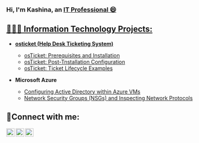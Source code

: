 ### Hi, I'm Kashina, an <a href="https://www.linkedin.com/in/kashina-wilson-737843256/">IT Professional 😄

  <h2>👩‍💻💬 Information Technology Projects:</h2>

  - <b>osticket (Help Desk Ticketing System)</b>
    
    - [osTicket: Prerequisites and Installation](https://github.com/shina901memphisIT/osticket-prereqs)
    - [osTicket: Post-Tnstallation Configuration](https://github.com/shina901memphisIT/post-install-config)
    - [osTicket: Ticket Lifecycle Examples](https://github.com/shina901memphisIT/ticket-lifecycle)
  - <b>Microsoft Azure</b>
    - [Configuring Active Directory within Azure VMs](https://github.com/shina901memphisIT/configure-ad)
    - [Network Security Groups (NSGs) and Inspecting Network Protocols](https://github.com/shina901memphisIT/azure-network-protocols)
  
  <h2>🤳Connect with me:</h2>
  
  [<img align="left" alt="kashina | Twitter" width="22px" src="https://cdn.jsdelivr.net/npm/simple-icons@v3/icons/twitter.svg"/>][twitter]
  [<img align="left" alt="kashina | LinkedIn" width="22px" src="https://cdn.jsdelivr.net/npm/simple-icons@v3/icons/linkedin.svg"/>][linkedin]
  [<img align="left" alt="kashina | Instagram" width="22px" src="https://cdn.jsdelivr.net/npm/simple-icons@v3/icons/instagram.svg"/>][instagram]

  [twitter]: https://twitter.com/kashina
  [instagram]: https://www.instagram.com/it_kashina/?next=%2F
  [linkedin]: https://www.linkedin.com/in/kashina-wilson-737843256/
